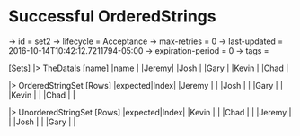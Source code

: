 # Successful OrderedStrings

-> id = set2
-> lifecycle = Acceptance
-> max-retries = 0
-> last-updated = 2016-10-14T10:42:12.7211794-05:00
-> expiration-period = 0
-> tags = 

[Sets]
|> TheDataIs
    [name]
    |name  |
    |Jeremy|
    |Josh  |
    |Gary  |
    |Kevin |
    |Chad  |

|> OrderedStringSet
    [Rows]
    |expected|Index|
    |Jeremy  |     |
    |Josh    |     |
    |Gary    |     |
    |Kevin   |     |
    |Chad    |     |

|> UnorderedStringSet
    [Rows]
    |expected|Index|
    |Kevin   |     |
    |Chad    |     |
    |Jeremy  |     |
    |Josh    |     |
    |Gary    |     |

~~~
